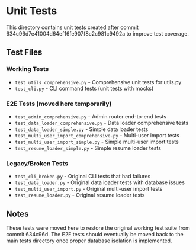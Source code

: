 # Unit Tests

This directory contains unit tests created after commit 634c96d7e41004d64ef16fe907f8c2c981c9492a to improve test coverage.

## Test Files

### Working Tests
- `test_utils_comprehensive.py` - Comprehensive unit tests for utils.py
- `test_cli.py` - CLI command tests (unit tests with mocks)

### E2E Tests (moved here temporarily)
- `test_admin_comprehensive.py` - Admin router end-to-end tests
- `test_data_loader_comprehensive.py` - Data loader comprehensive tests
- `test_data_loader_simple.py` - Simple data loader tests
- `test_multi_user_import_comprehensive.py` - Multi-user import tests
- `test_multi_user_import_simple.py` - Simple multi-user import tests
- `test_resume_loader_simple.py` - Simple resume loader tests

### Legacy/Broken Tests
- `test_cli_broken.py` - Original CLI tests that had failures
- `test_data_loader.py` - Original data loader tests with database issues
- `test_multi_user_import.py` - Original multi-user import tests
- `test_resume_loader.py` - Original resume loader tests

## Notes

These tests were moved here to restore the original working test suite from commit 634c96d. The E2E tests should eventually be moved back to the main tests directory once proper database isolation is implemented.
